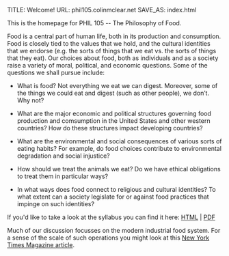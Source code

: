 TITLE: Welcome!
URL: phil105.colinmclear.net
SAVE_AS: index.html

This is the homepage for PHIL 105 -- The Philosophy of Food.

Food is a central part of human life, both in its production and consumption.
Food is closely tied to the values that we hold, and the cultural identities
that we endorse (e.g. the sorts of things that we eat vs. the sorts of things
that they eat). Our choices about food, both as individuals and as a society
raise a variety of moral, political, and economic questions. Some of the
questions we shall pursue include:

- What is food? Not everything we eat we can digest. Moreover, some of the
  things we could eat and digest (such as other people), we don’t. Why not?

- What are the major economic and political structures governing food
  production and comsumption in the United States and other western countries?
  How do these structures impact developing countries?

- What are the environmental and social consequences of various sorts of
  eating habits? For example, do food choices contribute to environmental
  degradation and social injustice?

- How should we treat the animals we eat? Do we have ethical obligations to
  treat them in particular ways?

- In what ways does food connect to religious and cultural identities? To what
  extent can a society legislate for or against food practices that impinge on
  such identities?

If you'd like to take a look at the syllabus you can find it here: [HTML]({filename}/extra/syllabus.html) | [PDF]({filename}/extra/syllabus.pdf)

Much of our discussion focusses on the modern industrial food system. For a
sense of the scale of such operations you might look at
this
[New York Times Magazine article](https://www.nytimes.com/interactive/2016/10/09/magazine/big-food-photo-essay.html).
